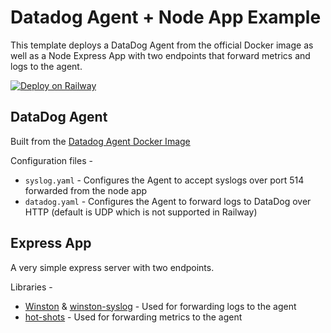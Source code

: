 # Datadog Agent + Node App Example


This template deploys a DataDog Agent from the official Docker image as well as a Node Express App with two endpoints that forward metrics and logs to the agent.

[![Deploy on Railway](https://railway.app/button.svg)](https://railway.app/template/saGmYG?referralCode=gYtmvv)

## DataDog Agent

Built from the [Datadog Agent Docker Image](https://hub.docker.com/r/datadog/agent) 

Configuration files -
- `syslog.yaml` - Configures the Agent to accept syslogs over port 514 forwarded from the node app
- `datadog.yaml` - Configures the Agent to forward logs to DataDog over HTTP (default is UDP which is not supported in Railway)

## Express App

A very simple express server with two endpoints.

Libraries - 

- [Winston](https://www.npmjs.com/package/winston) & [winston-syslog](https://www.npmjs.com/package/winston-syslog) - Used for forwarding logs to the agent
- [hot-shots](https://www.npmjs.com/package/hot-shots) - Used for forwarding metrics to the agent
